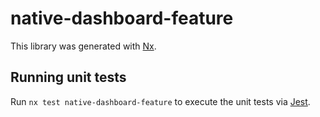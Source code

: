 # native-dashboard-feature

This library was generated with [Nx](https://nx.dev).

## Running unit tests

Run `nx test native-dashboard-feature` to execute the unit tests via [Jest](https://jestjs.io).
